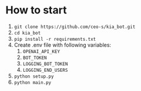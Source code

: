 # How to start

1. `git clone https://github.com/ceo-s/kia_bot.git`
2. `cd kia_bot`
3. `pip install -r requirements.txt`
4. Create .env file with following variables:
   1. `OPENAI_API_KEY`
   2. `BOT_TOKEN`
   3. `LOGGING_BOT_TOKEN`
   4. `LOGGING_END_USERS`
5. `python setup.py`
6. `python main.py`
